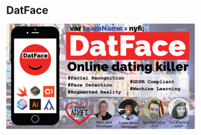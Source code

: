 # DatFace

![presentattion pic](https://raw.githubusercontent.com/brownfosman5000/DatFace/master/Presentation.png)
